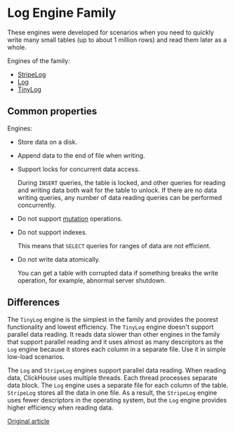 # Log Engine Family

These engines were developed for scenarios when you need to quickly write many small tables (up to about 1 million rows) and read them later as a whole.

Engines of the family:

- [StripeLog](stripelog.md)
- [Log](log.md)
- [TinyLog](tinylog.md)

## Common properties

Engines:

- Store data on a disk.
- Append data to the end of file when writing.
- Support locks for concurrent data access.
    
    During `INSERT` queries, the table is locked, and other queries for reading and writing data both wait for the table to unlock. If there are no data writing queries, any number of data reading queries can be performed concurrently.

- Do not support [mutation](../../query_language/alter.md#alter-mutations) operations.
- Do not support indexes.

    This means that `SELECT` queries for ranges of data are not efficient.

- Do not write data atomically.

    You can get a table with corrupted data if something breaks the write operation, for example, abnormal server shutdown.


## Differences

The `TinyLog` engine is the simplest in the family and provides the poorest functionality and lowest efficiency. The `TinyLog` engine doesn't support parallel data reading. It reads data slower than other engines in the family that support parallel reading and it uses almost as many descriptors as the `Log` engine because it stores each column in a separate file. Use it in simple low-load scenarios.

The `Log` and `StripeLog` engines support parallel data reading. When reading data, ClickHouse uses multiple threads. Each thread processes separate data block. The `Log` engine uses a separate file for each column of the table. `StripeLog` stores all the data in one file. As a result, the `StripeLog` engine uses fewer descriptors in the operating system, but the `Log` engine provides higher efficiency when reading data.


[Original article](https://clickhouse.yandex/docs/en/operations/table_engines/log_family/) <!--hide-->
